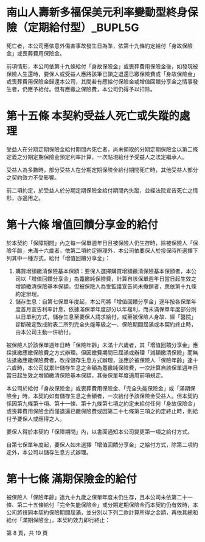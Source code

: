 # 南山人壽新多福保美元利率變動型終身保險（定期給付型）_BUPL5G

死亡者，本公司應依意外傷害事故發生日為準，依第十九條約定給付「身故保險金」或喪葬費用保險金。

前項情形，本公司依第十九條給付「身故保險金」或喪葬費用保險金後，如發現被保險人生還時，要保人或受益人應將該筆已領之退還已繳保險費或「身故保險金」或喪葬費用保險金歸還本公司，其間若有應給付保險金或增值回饋分享金之情事發生者，仍應予給付。但有應繳之保險費，本公司仍得予以扣除。

# 第十五條  本契約受益人死亡或失蹤的處理

受益人在分期定期保險金給付期間內死亡者，尚未領取的分期定期保險金以第二條定義之分期定期保險金預定利率計算，一次貼現給付予受益人之法定繼承人。

受益人為多數時，部分受益人在分期定期保險金給付期間死亡時，其他受益人部分之契約效力不受影響。

前二項約定，於受益人於分期定期保險金給付期間內失蹤，並經法院宣告死亡之情形，亦適用之。

# 第十六條  增值回饋分享金的給付

於本契約「保障期間」內之每一保單週年日且被保險人仍生存時，除被保險人「保險年齡」未滿十六歲者，依第二項約定辦理外，本公司依要保人於投保時所選擇下列其中一種方式，給付「增值回饋分享金」：

1. 購買增額繳清保險基本保額：要保人選擇購買增額繳清保險基本保額者，本公司以「增值回饋分享金」為躉繳純保險費，計算自該保單週年日當日起生效之增額繳清保險基本保額。但被保險人為受監護宣告尚未撤銷者，應依第十九條約定辦理。
2. 儲存生息：自第七保單年度起，本公司將「增值回饋分享金」逐年按各保單年度首月宣告利率計息，依據滿保單年度部分以年複利，而未滿保單年度部分則以日單利方式，儲存生息至要保人請求給付，或至被保險人身故、經「醫院」診斷確定致成附表二所列完全失能等級之一、保險期間屆滿或本契約終止時，由本公司主動一併給付。

被保險人於該保單週年日時「保險年齡」未滿十六歲者，其「增值回饋分享金」應採抵繳應繳保險費之方式辦理。但因繳費期間已屆滿或辦理「減額繳清保險」而無法抵繳應繳保險費者，改採儲存生息方式辦理，並應於被保險人「保險年齡」達十六歲時，本公司就累計儲存生息之金額為躉繳純保險費，一次計算自該保單週年日當日起生效之增額繳清保險基本保額，其後保單年度適用前項規定。

本公司於給付「身故保險金」或喪葬費用保險金、「完全失能保險金」或「滿期保險金」時，本契約如有儲存生息之金額者，一次給付予該保險金受益人。但本契約係因第九條第十項、第十一條、第十九條第七項之約定未給付任何「身故保險金」或喪葬費用保險金而僅退還已繳保險費或因第二十七條第三項之約定終止時，則給付予要保人或應得之人。

要保人得於本契約「保障期間」內，以書面通知本公司變更第一項之給付方式。

自第七保單年度起，要保人如未選擇「增值回饋分享金」之給付方式，除第二項約定外，本公司以儲存生息方式辦理。

# 第十七條  滿期保險金的給付

被保險人「保險年齡」達九十九歲之保單年度末仍生存，且本公司未依第二十一條、第二十五條給付「完全失能保險金」或分期定期保險金而本契約仍有效時，本公司將視同本契約保險期間屆滿，並分別以下列二款計算所得之金額，再依其總和給付「滿期保險金」，本契約效力即行終止：

第 8 頁，共 19 頁